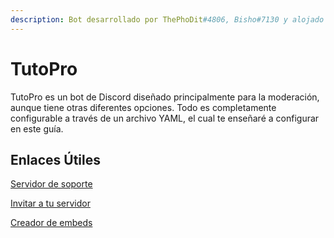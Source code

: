 ```yaml
---
description: Bot desarrollado por ThePhoDit#4806, Bisho#7130 y alojado por ThePhoDit#4806.
---
```


# TutoPro

TutoPro es un bot de Discord diseñado principalmente para la moderación, aunque tiene otras diferentes opciones. Todo es completamente configurable a través de un archivo YAML, el cual te enseñaré a configurar en este guía.

## Enlaces Útiles

[Servidor de soporte](https://discord.com/invite/aUNhdFD)

[Invitar a tu servidor](https://discord.com/oauth2/authorize?client\_id=626461058067988512\&permissions=286125142\&scope=bot)

[Creador de embeds](https://phodit.net/embedbuilder)
